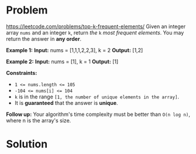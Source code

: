 # Problem
https://leetcode.com/problems/top-k-frequent-elements/
Given an integer array `nums` and an integer `k`, return _the_ `k` _most frequent elements_. You may return the answer in **any order**.

**Example 1:**
**Input:** nums = [1,1,1,2,2,3], k = 2
**Output:** [1,2]

**Example 2:**
**Input:** nums = [1], k = 1
**Output:** [1]

**Constraints:**
-   `1 <= nums.length <= 105`
-   `-104 <= nums[i] <= 104`
-   `k` is in the range `[1, the number of unique elements in the array]`.
-   It is **guaranteed** that the answer is **unique**.

**Follow up:** Your algorithm's time complexity must be better than `O(n log n)`, where n is the array's size.

# Solution

